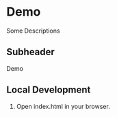 # Demo

Some Descriptions

## Subheader

Demo

## Local Development

1. Open index.html in your browser.
